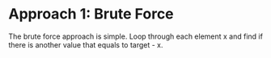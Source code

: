 ​Approach 1: Brute Force
=============
The brute force approach is simple. Loop through each element x and find if there is another value that equals to target - x.
